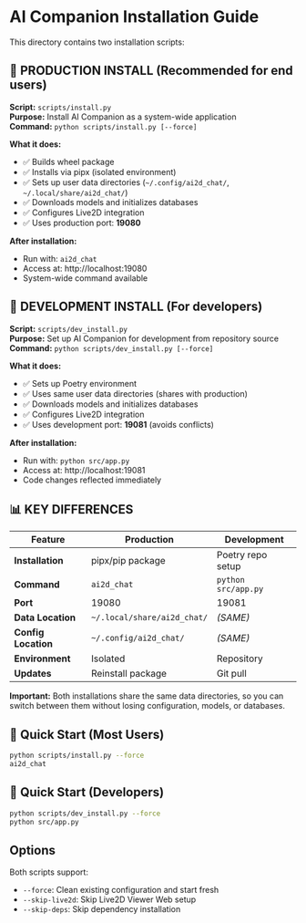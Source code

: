 # AI Companion Installation Guide

This directory contains two installation scripts:

## 🚀 PRODUCTION INSTALL (Recommended for end users)

**Script:** `scripts/install.py`  
**Purpose:** Install AI Companion as a system-wide application  
**Command:** `python scripts/install.py [--force]`

**What it does:**
- ✅ Builds wheel package
- ✅ Installs via pipx (isolated environment)  
- ✅ Sets up user data directories (`~/.config/ai2d_chat/`, `~/.local/share/ai2d_chat/`)
- ✅ Downloads models and initializes databases
- ✅ Configures Live2D integration
- ✅ Uses production port: **19080**

**After installation:**
- Run with: `ai2d_chat`
- Access at: http://localhost:19080
- System-wide command available

## 🔧 DEVELOPMENT INSTALL (For developers)

**Script:** `scripts/dev_install.py`  
**Purpose:** Set up AI Companion for development from repository source  
**Command:** `python scripts/dev_install.py [--force]`

**What it does:**
- ✅ Sets up Poetry environment
- ✅ Uses same user data directories (shares with production)
- ✅ Downloads models and initializes databases  
- ✅ Configures Live2D integration
- ✅ Uses development port: **19081** (avoids conflicts)

**After installation:**
- Run with: `python src/app.py`
- Access at: http://localhost:19081
- Code changes reflected immediately

## 📊 KEY DIFFERENCES

| Feature             | Production                  | Development                 |
|---------------------|-----------------------------|-----------------------------|
| **Installation**    | pipx/pip package            | Poetry repo setup           |
| **Command**         | `ai2d_chat`                 | `python src/app.py`         |
| **Port**            | 19080                       | 19081                       |
| **Data Location**   | `~/.local/share/ai2d_chat/` |*(SAME)*                     |
| **Config Location** | `~/.config/ai2d_chat/`      |*(SAME)*                     |
| **Environment**     | Isolated                    | Repository                  |
| **Updates**         | Reinstall package           | Git pull                    |

**Important:** Both installations share the same data directories, so you can switch between them without losing configuration, models, or databases.

## 🚀 Quick Start (Most Users)

```bash
python scripts/install.py --force
ai2d_chat
```

## 🔧 Quick Start (Developers)

```bash
python scripts/dev_install.py --force
python src/app.py
```

## Options

Both scripts support:
- `--force`: Clean existing configuration and start fresh
- `--skip-live2d`: Skip Live2D Viewer Web setup
- `--skip-deps`: Skip dependency installation

